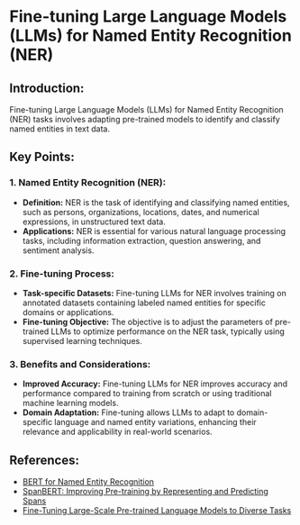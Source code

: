 # Fine-tuning Large Language Models (LLMs) for Named Entity Recognition (NER)

## Introduction:
Fine-tuning Large Language Models (LLMs) for Named Entity Recognition (NER) tasks involves adapting pre-trained models to identify and classify named entities in text data. 

## Key Points:

### 1. Named Entity Recognition (NER):
- **Definition:** NER is the task of identifying and classifying named entities, such as persons, organizations, locations, dates, and numerical expressions, in unstructured text data.
- **Applications:** NER is essential for various natural language processing tasks, including information extraction, question answering, and sentiment analysis.

### 2. Fine-tuning Process:
- **Task-specific Datasets:** Fine-tuning LLMs for NER involves training on annotated datasets containing labeled named entities for specific domains or applications.
- **Fine-tuning Objective:** The objective is to adjust the parameters of pre-trained LLMs to optimize performance on the NER task, typically using supervised learning techniques.

### 3. Benefits and Considerations:
- **Improved Accuracy:** Fine-tuning LLMs for NER improves accuracy and performance compared to training from scratch or using traditional machine learning models.
- **Domain Adaptation:** Fine-tuning allows LLMs to adapt to domain-specific language and named entity variations, enhancing their relevance and applicability in real-world scenarios.

## References:
- [BERT for Named Entity Recognition](https://arxiv.org/abs/1906.01227)
- [SpanBERT: Improving Pre-training by Representing and Predicting Spans](https://arxiv.org/abs/1907.10529)
- [Fine-Tuning Large-Scale Pre-trained Language Models to Diverse Tasks](https://arxiv.org/abs/2001.08361)

